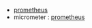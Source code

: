 - [prometheus](https://prometheus.io/)
- micrometer :  [prometheus](https://micrometer.io/docs/registry/prometheus)

